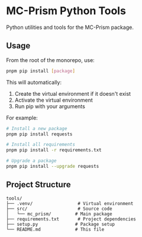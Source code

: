 # MC-Prism Python Tools

Python utilities and tools for the MC-Prism package.

## Usage

From the root of the monorepo, use:

```bash
pnpm pip install [package]
```

This will automatically:

1. Create the virtual environment if it doesn't exist
2. Activate the virtual environment
3. Run pip with your arguments

For example:

```bash
# Install a new package
pnpm pip install requests

# Install all requirements
pnpm pip install -r requirements.txt

# Upgrade a package
pnpm pip install --upgrade requests
```

## Project Structure

```
tools/
├── .venv/                 # Virtual environment
├── src/                   # Source code
│   └── mc_prism/         # Main package
├── requirements.txt       # Project dependencies
├── setup.py              # Package setup
└── README.md             # This file
```
